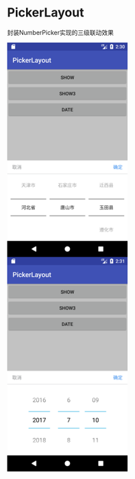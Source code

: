# PickerLayout
封装NumberPicker实现的三级联动效果

 <img src="https://github.com/phxnirvana/PickerLayout/blob/master/images/device-2017-07-10-143048.png" height = "500" align=center />
 <img src="https://github.com/phxnirvana/PickerLayout/blob/master/images/device-2017-07-10-143113.png" height = "500" align=center />
